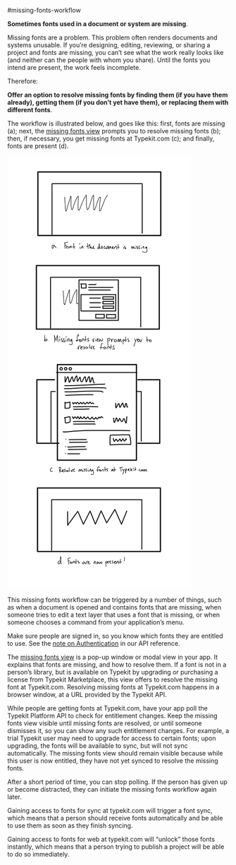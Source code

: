 #missing-fonts-workflow

**Sometimes fonts used in a document or system are missing**.

Missing fonts are a problem. This problem often renders documents and systems unusable. If you’re designing, editing, reviewing, or sharing a project and fonts are missing, you can’t see what the work really looks like (and neither can the people with whom you share). Until the fonts you intend are present, the work feels incomplete.

Therefore:

**Offer an option to resolve missing fonts by finding them (if you have them already), getting them (if you don’t yet have them), or replacing them with different fonts**.

The workflow is illustrated below, and goes like this: first, fonts are missing (a); next, the [missing fonts view](missing_fonts_view.md) prompts you to resolve missing fonts (b); then, if necessary, you get missing fonts at Typekit.com (c); and finally, fonts are present (d).

![Missing fonts workflow illustration](../img/missing-fonts-workflow-01.png)

This missing fonts workflow can be triggered by a number of things, such as when a document is opened and contains fonts that are missing, when someone tries to edit a text layer that uses a font that is missing, or when someone chooses a command from your application’s menu.

Make sure people are signed in, so you know which fonts they are entitled to use. See the [note on Authentication](../api-reference/authentication.md) in our API reference.

The [missing fonts view](missing_fonts_view.md) is a pop-up window or modal view in your app. It explains that fonts are missing, and how to resolve them. If a font is not in a person’s library, but is available on Typekit by upgrading or purchasing a license from Typekit Marketplace, this view offers to resolve the missing font at Typekit.com. Resolving missing fonts at Typekit.com happens in a browser window, at a URL provided by the Typekit API.

While people are getting fonts at Typekit.com, have your app poll the Typekit Platform API to check for entitlement changes. Keep the missing fonts view visible until missing fonts are resolved, or until someone dismisses it, so you can show any such entitlement changes. For example, a trial Typekit user may need to upgrade for access  to certain fonts; upon upgrading, the fonts will be available to sync, but will not sync automatically. The missing fonts view should remain visible because while this user is now entitled, they have not yet synced to resolve the missing fonts.

After a short period of time, you can stop polling. If the person has given up or become distracted, they can initiate the missing fonts workflow again later.

Gaining access to fonts for sync at typekit.com will trigger a font sync, which means that a person should receive fonts automatically and be able to use them as soon as they finish syncing.

Gaining access to fonts for web at typekit.com will “unlock” those fonts instantly, which means that a person trying to publish a project will be able to do so immediately.
